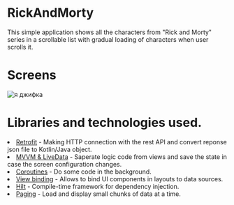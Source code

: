 # RickAndMorty
This simple application shows all the characters from "Rick and Morty" series in a scrollable list with gradual loading of characters when user scrolls it.

# Screens
<img src="https://media.giphy.com/media/VZwWS9XN4yP4DotMmv/giphy.gif" alt="я джифка">

# Libraries and technologies used.<br>
<li><a href ="https://square.github.io/retrofit/">Retrofit</a> - Making HTTP connection with the rest API and convert reponse json file to Kotlin/Java object.<br>
<li><a href ="https://developer.android.com/topic/architecture">MVVM & LiveData</a>  - Saperate logic code from views and save the state in case the screen configuration changes.<br>
<li><a href ="https://kotlinlang.org/docs/coroutines-overview.html#sample-projects">Coroutines</a> - Do some code in the background.<br>
<li><a href ="https://developer.android.com/topic/libraries/view-binding">View binding</a> - Allows to bind UI components in layouts to data sources.<br>
<li><a href ="https://developer.android.com/training/dependency-injection/hilt-android">Hilt</a> - Compile-time framework for dependency injection.<br>
<li><a href ="https://developer.android.com/topic/libraries/architecture/paging/v3-overview">Paging</a> - Load and display small chunks of data at a time.
